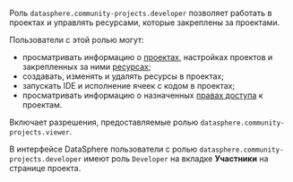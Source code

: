 Роль `datasphere.community-projects.developer` позволяет работать в проектах и управлять ресурсами, которые закреплены за проектами.

Пользователи с этой ролью могут:
* просматривать информацию о [проектах](../../../datasphere/concepts/project.md), настройках проектов и закрепленных за ними [ресурсах](../../../datasphere/concepts/resources.md);
* создавать, изменять и удалять ресурсы в проектах;
* запускать IDE и исполнение ячеек с кодом в проектах;
* просматривать информацию о назначенных [правах доступа](../../../iam/concepts/access-control/index.md) к проектам.

Включает разрешения, предоставляемые ролью `datasphere.community-projects.viewer`.

В интерфейсе DataSphere пользователи с ролью `datasphere.community-projects.developer` имеют роль `Developer` на вкладке **Участники** на странице проекта.